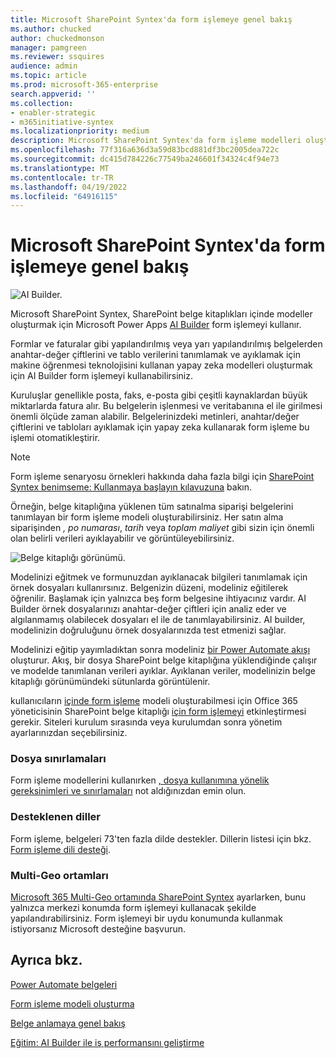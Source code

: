 ```yaml
---
title: Microsoft SharePoint Syntex'da form işlemeye genel bakış
ms.author: chucked
author: chuckedmonson
manager: pamgreen
ms.reviewer: ssquires
audience: admin
ms.topic: article
ms.prod: microsoft-365-enterprise
search.appverid: ''
ms.collection:
- enabler-strategic
- m365initiative-syntex
ms.localizationpriority: medium
description: Microsoft SharePoint Syntex'da form işleme modelleri oluşturmak için AI Build'i kullanmayı öğrenin.
ms.openlocfilehash: 77f316a636d3a59d83bcd881df3bc2005dea722c
ms.sourcegitcommit: dc415d784226c77549ba246601f34324c4f94e73
ms.translationtype: MT
ms.contentlocale: tr-TR
ms.lasthandoff: 04/19/2022
ms.locfileid: "64916115"
---
```

# <a name="form-processing-overview-in-microsoft-sharepoint-syntex"></a>Microsoft SharePoint Syntex'da form işlemeye genel bakış

 ![AI Builder.](../media/content-understanding/ai-builder.png)</br>

Microsoft SharePoint Syntex, SharePoint belge kitaplıkları içinde modeller oluşturmak için Microsoft Power Apps [AI Builder](/ai-builder/overview) form işlemeyi kullanır.

Formlar ve faturalar gibi yapılandırılmış veya yarı yapılandırılmış belgelerden anahtar-değer çiftlerini ve tablo verilerini tanımlamak ve ayıklamak için makine öğrenmesi teknolojisini kullanan yapay zeka modelleri oluşturmak için AI Builder form işlemeyi kullanabilirsiniz.

Kuruluşlar genellikle posta, faks, e-posta gibi çeşitli kaynaklardan büyük miktarlarda fatura alır. Bu belgelerin işlenmesi ve veritabanına el ile girilmesi önemli ölçüde zaman alabilir. Belgelerinizdeki metinleri, anahtar/değer çiftlerini ve tabloları ayıklamak için yapay zeka kullanarak form işleme bu işlemi otomatikleştirir. 

> [!NOTE]
> Form işleme senaryosu örnekleri hakkında daha fazla bilgi için [SharePoint Syntex benimseme: Kullanmaya başlayın kılavuzuna](./adoption-getstarted.md) bakın.

Örneğin, belge kitaplığına yüklenen tüm satınalma siparişi belgelerini tanımlayan bir form işleme modeli oluşturabilirsiniz. Her satın alma siparişinden *, po numarası*, *tarih* veya *toplam maliyet* gibi sizin için önemli olan belirli verileri ayıklayabilir ve görüntüleyebilirsiniz.

![Belge kitaplığı görünümü.](../media/content-understanding/doc-lib-done.png)</br>  

Modelinizi eğitmek ve formunuzdan ayıklanacak bilgileri tanımlamak için örnek dosyaları kullanırsınız. Belgenizin düzeni, modeliniz eğitilerek öğrenilir. Başlamak için yalnızca beş form belgesine ihtiyacınız vardır. AI Builder örnek dosyalarınızı anahtar-değer çiftleri için analiz eder ve algılanmamış olabilecek dosyaları el ile de tanımlayabilirsiniz.  AI builder, modelinizin doğruluğunu örnek dosyalarınızda test etmenizi sağlar.

Modelinizi eğitip yayımladıktan sonra modeliniz [bir Power Automate akışı](/power-automate/getting-started) oluşturur. Akış, bir dosya SharePoint belge kitaplığına yüklendiğinde çalışır ve modelde tanımlanan verileri ayıklar. Ayıklanan veriler, modelinizin belge kitaplığı görünümündeki sütunlarda görüntülenir.

kullanıcıların [içinde form işleme](./set-up-content-understanding.md) modeli oluşturabilmesi için Office 365 yöneticisinin SharePoint belge kitaplığı [için form işlemeyi](create-a-form-processing-model.md) etkinleştirmesi gerekir. Siteleri kurulum sırasında veya kurulumdan sonra yönetim ayarlarınızdan seçebilirsiniz.

### <a name="file-limitations"></a>Dosya sınırlamaları

Form işleme modellerini kullanırken [, dosya kullanımına yönelik gereksinimleri ve sınırlamaları](/ai-builder/form-processing-model-requirements) not aldığınızdan emin olun.

### <a name="supported-languages"></a>Desteklenen diller

Form işleme, belgeleri 73'ten fazla dilde destekler. Dillerin listesi için bkz. [Form işleme dili desteği](/power-platform-release-plan/2021wave2/ai-builder/form-processing-new-language-support).

### <a name="multi-geo-environments"></a>Multi-Geo ortamları

[Microsoft 365 Multi-Geo ortamında SharePoint Syntex](../enterprise/microsoft-365-multi-geo.md) ayarlarken, bunu yalnızca merkezi konumda form işlemeyi kullanacak şekilde yapılandırabilirsiniz. Form işlemeyi bir uydu konumunda kullanmak istiyorsanız Microsoft desteğine başvurun.

## <a name="see-also"></a>Ayrıca bkz.
  
[Power Automate belgeleri](/power-automate/)

[Form işleme modeli oluşturma](create-a-form-processing-model.md)

[Belge anlamaya genel bakış](document-understanding-overview.md)

[Eğitim: AI Builder ile iş performansını geliştirme](/learn/paths/improve-business-performance-ai-builder/?source=learn)